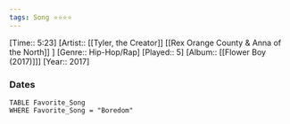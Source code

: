 ```yaml
---
tags: Song ⭐⭐⭐⭐ 
---
```

[Time:: 5:23]
[Artist:: [[Tyler, the Creator]] [[Rex Orange County & Anna of the North]] ]
[Genre:: Hip-Hop/Rap]
[Played:: 5]
[Album:: [[Flower Boy (2017)]]]
[Year:: 2017]
### Dates
````dataview
TABLE Favorite_Song
WHERE Favorite_Song = "Boredom"
````
